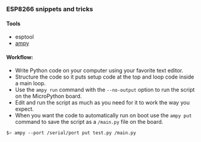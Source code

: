 ### ESP8266 snippets and tricks

#### Tools

* esptool
* [ampy](https://github.com/adafruit/ampy)


#### Workflow:

* Write Python code on your computer using your favorite text editor.
* Structure the code so it puts setup code at the top and loop code inside a main loop.
* Use the `ampy run` command with the `--no-output` option to run the script on the MicroPython board.
* Edit and run the script as much as you need for it to work the way you expect.
* When you want the code to automatically run on boot use the `ampy put` command to save the script as a `/main.py` file on the board.

```sh
$> ampy --port /serial/port put test.py /main.py
```
